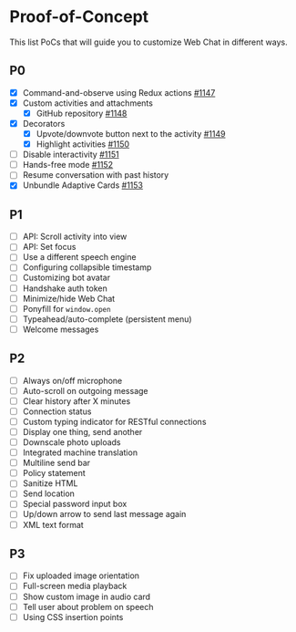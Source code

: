 # Proof-of-Concept

This list PoCs that will guide you to customize Web Chat in different ways.

## P0
- [x] Command-and-observe using Redux actions [#1147](https://github.com/Microsoft/BotFramework-WebChat/issues/1147)
- [x] Custom activities and attachments
   - [x] GitHub repository [#1148](https://github.com/Microsoft/BotFramework-WebChat/issues/1148)
- [x] Decorators
   - [x] Upvote/downvote button next to the activity [#1149](https://github.com/Microsoft/BotFramework-WebChat/issues/1149)
   - [x] Highlight activities [#1150](https://github.com/Microsoft/BotFramework-WebChat/issues/1150)
- [ ] Disable interactivity [#1151](https://github.com/Microsoft/BotFramework-WebChat/issues/1151)
- [ ] Hands-free mode [#1152](https://github.com/Microsoft/BotFramework-WebChat/issues/1152)
- [ ] Resume conversation with past history
- [x] Unbundle Adaptive Cards [#1153](https://github.com/Microsoft/BotFramework-WebChat/issues/1153)

## P1
- [ ] API: Scroll activity into view
- [ ] API: Set focus
- [ ] Use a different speech engine
- [ ] Configuring collapsible timestamp
- [ ] Customizing bot avatar
- [ ] Handshake auth token
- [ ] Minimize/hide Web Chat
- [ ] Ponyfill for `window.open`
- [ ] Typeahead/auto-complete (persistent menu)
- [ ] Welcome messages

## P2
- [ ] Always on/off microphone
- [ ] Auto-scroll on outgoing message
- [ ] Clear history after X minutes
- [ ] Connection status
- [ ] Custom typing indicator for RESTful connections
- [ ] Display one thing, send another
- [ ] Downscale photo uploads
- [ ] Integrated machine translation
- [ ] Multiline send bar
- [ ] Policy statement
- [ ] Sanitize HTML
- [ ] Send location
- [ ] Special password input box
- [ ] Up/down arrow to send last message again
- [ ] XML text format

## P3
- [ ] Fix uploaded image orientation
- [ ] Full-screen media playback
- [ ] Show custom image in audio card
- [ ] Tell user about problem on speech
- [ ] Using CSS insertion points
